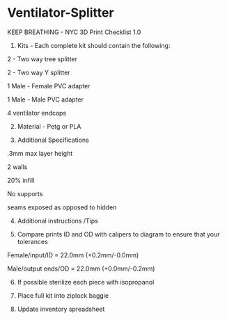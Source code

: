 # Ventilator-Splitter
KEEP BREATHING - NYC
3D Print Checklist 1.0


1. Kits - Each complete kit should contain the following:

2 - Two way tree splitter

2 - Two way Y splitter

1 Male - Female PVC adapter

1 Male - Male PVC adapter

4 ventilator endcaps

2. Material - Petg or PLA 

3. Additional Specifications

.3mm max layer height

2 walls

20% infill

No supports

seams exposed as opposed to hidden

4. Additional instructions	/Tips


5. Compare prints ID and OD with calipers to diagram to ensure that your tolerances

Female/input/ID = 22.0mm (+0.2mm/-0.0mm)

Male/output ends/OD = 22.0mm (+0.0mm/-0.2mm)

6. If possible sterilize each piece with isopropanol 

7. Place full kit into ziplock baggie

8. Update inventory spreadsheet
